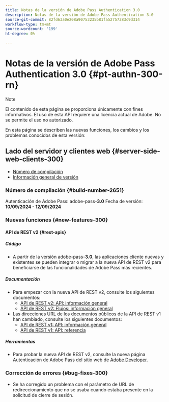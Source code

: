 ```yaml
---
title: Notas de la versión de Adobe Pass Authentication 3.0
description: Notas de la versión de Adobe Pass Authentication 3.0
source-git-commit: 82fd63a0e208a90753235b81fa52757283c9d314
workflow-type: tm+mt
source-wordcount: '199'
ht-degree: 0%

---
```


# Notas de la versión de Adobe Pass Authentication 3.0 {#pt-authn-300-rn}

>[!NOTE]
>
>El contenido de esta página se proporciona únicamente con fines informativos. El uso de esta API requiere una licencia actual de Adobe. No se permite el uso no autorizado.

En esta página se describen las nuevas funciones, los cambios y los problemas conocidos de esta versión:

## Lado del servidor y clientes web {#server-side-web-clients-300}

* [Número de compilación](#build-number-300)
* [Información general de versión](#release-overview-300)

### Número de compilación {#build-number-2651}

Autenticación de Adobe Pass: adobe-pass-**3.0**
Fecha de versión: **10/09/2024 - 12/09/2024**

### Nuevas funciones {#new-features-300}

#### API de REST v2 {#rest-apis}

##### Código

* A partir de la versión adobe-pass-**3.0**, las aplicaciones cliente nuevas y existentes se pueden integrar o migrar a la nueva API de REST v2 para beneficiarse de las funcionalidades de Adobe Pass más recientes.

##### Documentación

* Para empezar con la nueva API de REST v2, consulte los siguientes documentos:
   * [API de REST v2: API: información general](./rest-api-v2/apis/rest-api-v2-apis-overview.md)
   * [API de REST v2: Flujos: información general](./rest-api-v2/flows/rest-api-v2-flows-overview.md)
* Las direcciones URL de los documentos públicos de la API de REST v1 han cambiado, consulte los siguientes documentos:
   * [API de REST v1: API: información general](./rest-api-overview.md)
   * [API de REST v1: API: referencia](./rest-api-reference.md)

##### Herramientas

* Para probar la nueva API de REST v2, consulte la nueva página Autenticación de Adobe Pass del sitio web de [Adobe Developer](https://developer.adobe.com/adobe-pass).

### Corrección de errores {#bug-fixes-300}

* Se ha corregido un problema con el parámetro de URL de redireccionamiento que no se usaba cuando estaba presente en la solicitud de cierre de sesión.